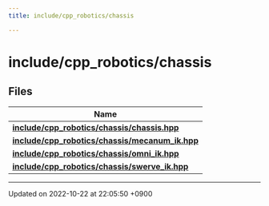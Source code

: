 ```yaml
---
title: include/cpp_robotics/chassis

---
```


# include/cpp_robotics/chassis



## Files

| Name           |
| -------------- |
| **[include/cpp_robotics/chassis/chassis.hpp](/cpp_robotics/doxybook/Files/chassis_8hpp/#file-chassis.hpp)**  |
| **[include/cpp_robotics/chassis/mecanum_ik.hpp](/cpp_robotics/doxybook/Files/mecanum__ik_8hpp/#file-mecanum-ik.hpp)**  |
| **[include/cpp_robotics/chassis/omni_ik.hpp](/cpp_robotics/doxybook/Files/omni__ik_8hpp/#file-omni-ik.hpp)**  |
| **[include/cpp_robotics/chassis/swerve_ik.hpp](/cpp_robotics/doxybook/Files/swerve__ik_8hpp/#file-swerve-ik.hpp)**  |






-------------------------------

Updated on 2022-10-22 at 22:05:50 +0900
